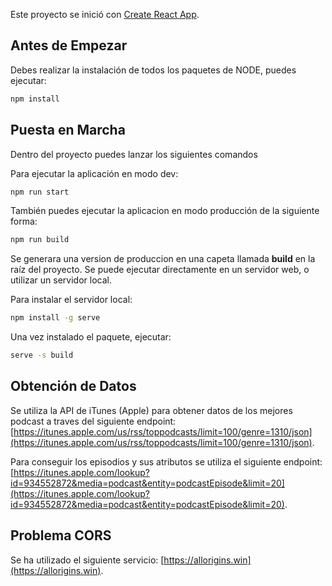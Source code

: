 Este proyecto se inició con [Create React App](https://github.com/facebook/create-react-app).

## Antes de Empezar
Debes realizar la instalación de todos los paquetes de NODE, puedes ejecutar:
```bash 
npm install
```

## Puesta en Marcha

Dentro del proyecto puedes lanzar los siguientes comandos

Para ejecutar la aplicación en modo dev:

```bash 
npm run start
```
También puedes ejecutar la aplicacion en modo producción de la siguiente forma:

```bash 
npm run build
```

Se generara una version de produccion en una capeta llamada **build** en la raíz del proyecto. Se puede ejecutar directamente en un servidor web, o utilizar un servidor local.

Para instalar el servidor local:
```bash 
npm install -g serve
```
Una vez instalado el paquete, ejecutar:
```bash 
serve -s build
```

## Obtención de Datos

Se utiliza la API de iTunes (Apple) para obtener datos de los mejores podcast a traves del siguiente endpoint: [https://itunes.apple.com/us/rss/toppodcasts/limit=100/genre=1310/json](https://itunes.apple.com/us/rss/toppodcasts/limit=100/genre=1310/json).

Para conseguir los episodios y sus atributos se utiliza el siguiente endpoint: [https://itunes.apple.com/lookup?id=934552872&media=podcast&entity=podcastEpisode&limit=20](https://itunes.apple.com/lookup?id=934552872&media=podcast&entity=podcastEpisode&limit=20).

## Problema CORS
Se ha utilizado el siguiente servicio: [https://allorigins.win](https://allorigins.win).